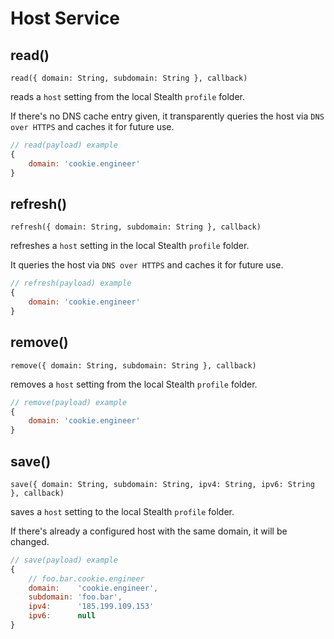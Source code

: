 
# Host Service

## read()

`read({ domain: String, subdomain: String }, callback)`

reads a `host` setting from the local Stealth `profile` folder.

If there's no DNS cache entry given, it transparently queries the host via
`DNS over HTTPS` and caches it for future use.

```javascript
// read(payload) example
{
	domain: 'cookie.engineer'
}
```

## refresh()

`refresh({ domain: String, subdomain: String }, callback)`

refreshes a `host` setting in the local Stealth `profile` folder.

It queries the host via `DNS over HTTPS` and caches it for future use.

```javascript
// refresh(payload) example
{
	domain: 'cookie.engineer'
}
```

## remove()

`remove({ domain: String, subdomain: String }, callback)`

removes a `host` setting from the local Stealth `profile` folder.

```javascript
// remove(payload) example
{
	domain: 'cookie.engineer'
}
```

## save()

`save({ domain: String, subdomain: String, ipv4: String, ipv6: String }, callback)`

saves a `host` setting to the local Stealth `profile` folder.

If there's already a configured host with the same domain, it will be changed.

```javascript
// save(payload) example
{
	// foo.bar.cookie.engineer
	domain:    'cookie.engineer',
	subdomain: 'foo.bar',
	ipv4:      '185.199.109.153'
	ipv6:      null
}
```

